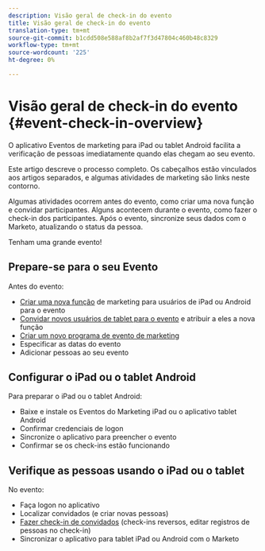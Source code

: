 ```yaml
---
description: Visão geral de check-in do evento
title: Visão geral de check-in do evento
translation-type: tm+mt
source-git-commit: b1cdd508e588af8b2af7f3d47804c460b48c8329
workflow-type: tm+mt
source-wordcount: '225'
ht-degree: 0%

---
```



# Visão geral de check-in do evento {#event-check-in-overview}

O aplicativo Eventos de marketing para iPad ou tablet Android facilita a verificação de pessoas imediatamente quando elas chegam ao seu evento.

Este artigo descreve o processo completo. Os cabeçalhos estão vinculados aos artigos separados, e algumas atividades de marketing são links neste contorno.

Algumas atividades ocorrem antes do evento, como criar uma nova função e convidar participantes. Alguns acontecem durante o evento, como fazer o check-in dos participantes. Após o evento, sincronize seus dados com o Marketo, atualizando o status da pessoa.

Tenham uma grande evento!

## Prepare-se para o seu Evento

Antes do evento:

* [Criar uma nova função](/help/marketo/product-docs/core-marketo-concepts/mobile-apps/event-check-in/grant-users-access-to-the-check-in-app.md) de marketing para usuários de iPad ou Android para o evento
* [Convidar novos usuários de tablet para o evento](/help/marketo/product-docs/core-marketo-concepts/mobile-apps/event-check-in/grant-users-access-to-the-check-in-app.md) e atribuir a eles a nova função
* [Criar um novo programa de evento de marketing](/help/marketo/product-docs/demand-generation/events/understanding-events/create-a-new-event-program.md)
* Especificar as datas do evento
* Adicionar pessoas ao seu evento

## Configurar o iPad ou o tablet Android

Para preparar o iPad ou o tablet Android:

* Baixe e instale os Eventos do Marketing iPad ou o aplicativo tablet Android
* Confirmar credenciais de logon
* Sincronize o aplicativo para preencher o evento
* Confirmar se os check-ins estão funcionando

## Verifique as pessoas usando o iPad ou o tablet

No evento:

* Faça logon no aplicativo
* Localizar convidados (e criar novas pessoas)
* [Fazer check-in de convidados](/help/marketo/product-docs/core-marketo-concepts/mobile-apps/event-check-in/check-people-into-your-event-from-your-tablet.md) (check-ins reversos, editar registros de pessoas no check-in)
* Sincronizar o aplicativo para tablet iPad ou Android com o Marketo
